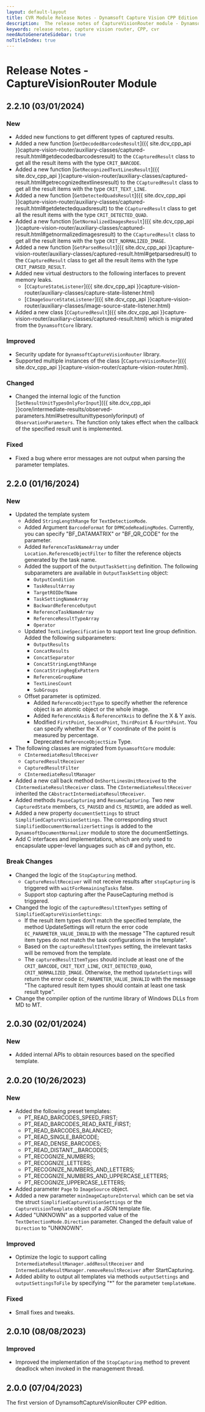 ```yaml
---
layout: default-layout
title: CVR Module Release Notes - Dynamsoft Capture Vision CPP Edition
description:  The release notes of CaptureVisionRouter module - Dynamsoft Capture Vision CPP Edition.
keywords: release notes, capture vision router, CPP, cvr
needAutoGenerateSidebar: true
noTitleIndex: true
---
```


# Release Notes - CaptureVisionRouter Module

## 2.2.10 (03/01/2024)

### New

- Added new functions to get different types of captured results.
- Added a new function [`GetDecodedBarcodesResult`]({{ site.dcv_cpp_api }}capture-vision-router/auxiliary-classes/captured-result.html#getdecodedbarcodesresult) to the `CCapturedResult` class to get all the result items with the type `CRIT_BARCODE`.
- Added a new function [`GetRecognizedTextLinesResult`]({{ site.dcv_cpp_api }}capture-vision-router/auxiliary-classes/captured-result.html#getrecognizedtextlinesresult) to the `CCapturedResult` class to get all the result items with the type `CRIT_TEXT_LINE`.
- Added a new function [`GetDetectedQuadsResult`]({{ site.dcv_cpp_api }}capture-vision-router/auxiliary-classes/captured-result.html#getdetectedquadsresult) to the `CCapturedResult` class to get all the result items with the type `CRIT_DETECTED_QUAD`.
- Added a new function [`GetNormalizedImagesResult`]({{ site.dcv_cpp_api }}capture-vision-router/auxiliary-classes/captured-result.html#getnormalizedimagesresult) to the `CCapturedResult` class to get all the result items with the type `CRIT_NORMALIZED_IMAGE`.
- Added a new function [`GetParsedResult`]({{ site.dcv_cpp_api }}capture-vision-router/auxiliary-classes/captured-result.html#getparsedresult) to the `CCapturedResult` class to get all the result items with the type `CRIT_PARSED_RESULT`.
- Added new virtual destructors to the following interfaces to prevent memory leaks.
  - [`CCaptureStateListener`]({{ site.dcv_cpp_api }}capture-vision-router/auxiliary-classes/capture-state-listener.html)
  - [`CImageSourceStateListener`]({{ site.dcv_cpp_api }}capture-vision-router/auxiliary-classes/image-source-state-listener.html)
- Added a new class [`CCapturedResult`]({{ site.dcv_cpp_api }}capture-vision-router/auxiliary-classes/captured-result.html) which is migrated from the `DynamsoftCore` library.

### Improved

- Security update for `DynamsoftCaptureVisionRouter` library.
- Supported multiple instances of the class [`CCaptureVisionRouter`]({{ site.dcv_cpp_api }}capture-vision-router/capture-vision-router.html).

### Changed

- Changed the internal logic of the function [`SetResultUnitTypesOnlyForInput`]({{ site.dcv_cpp_api }}core/intermediate-results/observed-parameters.html#setresultunittypesonlyforinput) of `ObservationParameters`. The function only takes effect when the callback of the specified result unit is implemented.

### Fixed

- Fixed a bug where error messages are not output when parsing the parameter templates.

## 2.2.0 (01/16/2024)

### New

- Updated the template system
  - Added `StringLengthRange` for `TextDetectionMode`.
  - Added Argument `BarcodeFormat` for `DPMCodeReadingModes`. Currently, you can specify "BF_DATAMATRIX"  or "BF_QR_CODE" for the parameter.
  - Added `ReferenceTaskNameArray` under `Location.ReferenceObjectFilter` to filter the reference objects generated by the task name.
  - Added the support of the `OutputTaskSetting` definition. The following subparameters are available in `OutputTaskSetting` object:
    - `OutputCondition`
    - `TaskResultArray`
    - `TargetROIDefName`
    - `TaskSettingNameArray`
    - `BackwardReferenceOutput`
    - `ReferenceTaskNameArray`
    - `ReferenceResultTypeArray`
    - `Operator`
  - Updated `TextLineSpecification` to support text line group definition. Added the following subparameters:
    - `OutputResults`
    - `ConcatResults`
    - `ConcatSeparator`
    - `ConcatStringLengthRange`
    - `ConcatStringRegExPattern`
    - `ReferenceGroupName`
    - `TextLinesCount`
    - `SubGroups`
  - Offset parameter is optimized.
    - Added `ReferenceObjectType` to specify whether the reference object is an atomic object or the whole image.
    - Added `ReferenceXAxis` & `ReferenceYAxis` to define the X & Y axis.
    - Modified `FirstPoint`, `SecondPoint`, `ThirdPoint` & `FourthPoint`. You can specify whether the X or Y coordinate of the point is measured by percentage.
    - Deprecated `ReferenceObjectSize` Type.
- The following classes are migrated from `DynamsoftCore` module:
  - `CIntermediateResultReceiver`
  - `CapturedResultReceiver`
  - `CapturedResultFilter`
  - `CIntermediateResultManager`
- Added a new call back method `OnShortLinesUnitReceived` to the `CIntermediateResultReceiver` class. The `CIntermediateResultReceiver` inherited the `CAbstractIntermediateResultReceiver`.
- Added methods `PauseCapturing` and `ResumeCapturing`. Two new `CapturedState` members, `CS_PAUSED` and `CS_RESUMED`, are added as well.
- Added a new property `documentSettings` to struct `SimplifiedCaptureVisionSettings`. The corresponding struct `SimplifiedDocumentNormalizerSettings` is added to the `DynamsoftDocumentNormalizer` module to store the documentSettings.
- Add C interfaces and implementations, which are only used to encapsulate upper-level languages such as c# and python, etc.

### Break Changes

- Changed the logic of the `StopCapturing` method.
  - `CaptureResultReceiver` will not receive results after `stopCapturing` is triggered with `waitForRemainingTasks` false.
  - Support stop capturing after the PauseCapturing method is triggered.
- Changed the logic of the `capturedResultItemTypes` setting of `SimplifiedCaptureVisionSettings`:
  - If the result item types don't match the specified template, the method UpdateSettings will return the error code `EC_PARAMETER_VALUE_INVALID` with the message "The captured result item types do not match the task configurations in the template".
  - Based on the `capturedResultItemTypes` setting, the irrelevant tasks will be removed from the template.
  - The `capturedResultItemTypes` should include at least one of the `CRIT_BARCODE`, `CRIT_TEXT_LINE`, `CRIT_DETECTED_QUAD`, `CRIT_NORMALIZED_IMAGE`. Otherwise, the method `UpdateSettings` will return the error code `EC_PARAMETER_VALUE_INVALID` with the message "The captured result item types should contain at least one task result type".
- Change the compiler option of the runtime library of Windows DLLs from MD to MT.

## 2.0.30 (02/01/2024)

### New

- Added internal APIs to obtain resources based on the specified template.

## 2.0.20 (10/26/2023)

### New

- Added the following preset templates:
  - PT_READ_BARCODES_SPEED_FIRST;
  - PT_READ_BARCODES_READ_RATE_FIRST;
  - PT_READ_BARCODES_BALANCED;
  - PT_READ_SINGLE_BARCODE;
  - PT_READ_DENSE_BARCODES;
  - PT_READ_DISTANT__BARCODES;
  - PT_RECOGNIZE_NUMBERS;
  - PT_RECOGNIZE_LETTERS;
  - PT_RECOGNIZE_NUMBERS_AND_LETTERS;
  - PT_RECOGNIZE_NUMBERS_AND_UPPERCASE_LETTERS;
  - PT_RECOGNIZE_UPPERCASE_LETTERS;
- Added parameter `Page` to `ImageSource` object.
- Added a new parameter `minImageCaptureInterval` which can be set via the struct `SimplifiedCaptureVisionSettings` or the `CaptureVisionTemplate` object of a JSON template file.
- Added "UNKNOWN" as a supported value of the `TextDetectionMode.Direction` parameter. Changed the default value of `Direction` to "UNKNOWN".

### Improved

- Optimize the logic to support calling `IntermediateResultManager.addResultReceiver` and  `IntermediateResultManager.removeResultReceiver` after StartCapturing.
- Added ability to output all templates via methods `outputSettings` and `outputSettingsToFile` by specifying "*" for the parameter `templateName`.

### Fixed

- Small fixes and tweaks.

## 2.0.10 (08/08/2023)

### Improved

- Improved the implementation of the `StopCapturing` method to prevent deadlock when invoked in the management thread.

## 2.0.0 (07/04/2023)

The first version of DynamsoftCaptureVisionRouter CPP edition.
